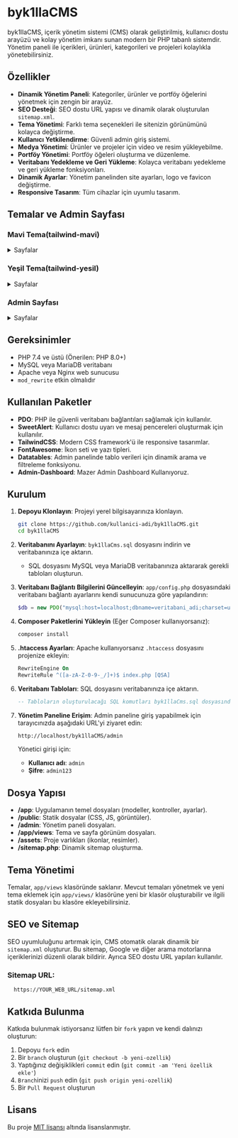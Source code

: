 # byk1llaCMS

byk1llaCMS, içerik yönetim sistemi (CMS) olarak geliştirilmiş, kullanıcı dostu arayüzü ve kolay yönetim imkanı sunan modern bir PHP tabanlı sistemdir. Yönetim paneli ile içerikleri, ürünleri, kategorileri ve projeleri kolaylıkla yönetebilirsiniz.

## Özellikler

- **Dinamik Yönetim Paneli**: Kategoriler, ürünler ve portföy öğelerini yönetmek için zengin bir arayüz.
- **SEO Desteği**: SEO dostu URL yapısı ve dinamik olarak oluşturulan `sitemap.xml`.
- **Tema Yönetimi**: Farklı tema seçenekleri ile sitenizin görünümünü kolayca değiştirme.
- **Kullanıcı Yetkilendirme**: Güvenli admin giriş sistemi.
- **Medya Yönetimi**: Ürünler ve projeler için video ve resim yükleyebilme.
- **Portföy Yönetimi**: Portföy öğeleri oluşturma ve düzenleme.
- **Veritabanı Yedekleme ve Geri Yükleme**: Kolayca veritabanı yedekleme ve geri yükleme fonksiyonları.
- **Dinamik Ayarlar**: Yönetim panelinden site ayarları, logo ve favicon değiştirme.
- **Responsive Tasarım**: Tüm cihazlar için uyumlu tasarım.

## Temalar ve Admin Sayfası
### Mavi Tema(tailwind-mavi)
<details>
<summary>Sayfalar</summary>
    
- [Ana Sayfa](https://github.com/user-attachments/assets/2006f2f1-d596-485b-9991-ac2df56ebafe)
- [İletişim](https://github.com/user-attachments/assets/c23e1bd7-0dcd-4f8b-abb0-e9ae26dfe269)
- [Diğer Sayfalar](https://github.com/user-attachments/assets/cffe224d-b49b-4e10-926d-407718fc12b1)
</details>

### Yeşil Tema(tailwind-yesil)
<details>
<summary>Sayfalar</summary>
 yeşil sayfa daha henüz yapım aşamasında lütfen daha sonra tekrar kontrol edin
</details>

### Admin Sayfası
<details>
<summary>Sayfalar</summary>
    
- [Giriş Sayfası](https://github.com/user-attachments/assets/e40dab3f-f2b9-42d0-a8eb-7e48f0bcb871)
- [Müşteri Sayfası](https://github.com/user-attachments/assets/c8897a71-9482-4523-8393-e698fbd60bd7)
- [Kategoriler Sayfası](https://github.com/user-attachments/assets/965462a0-c763-495b-92e2-ff34acdadc86)
- [Kullanıcılar Sayfası](https://github.com/user-attachments/assets/e3c2a757-3b15-4ae7-a9e1-d5dbacb26c0a)
- [Ürünler Sayfası](https://github.com/user-attachments/assets/b287cd80-3d23-4901-ac31-429057f57ec8)
- [Pörtföyler Sayfası](https://github.com/user-attachments/assets/5b129c1e-5977-46cb-9122-8cfe4a04dd5e)
- [Hizmetler Sayfası](https://github.com/user-attachments/assets/6d6763f3-e0d0-43d2-80cd-f32a524e8963)

</details>


## Gereksinimler

- PHP 7.4 ve üstü (Önerilen: PHP 8.0+)
- MySQL veya MariaDB veritabanı
- Apache veya Nginx web sunucusu
- `mod_rewrite` etkin olmalıdır

## Kullanılan Paketler

- **PDO**: PHP ile güvenli veritabanı bağlantıları sağlamak için kullanılır.
- **SweetAlert**: Kullanıcı dostu uyarı ve mesaj pencereleri oluşturmak için kullanılır.
- **TailwindCSS**: Modern CSS framework'ü ile responsive tasarımlar.
- **FontAwesome**: İkon seti ve yazı tipleri.
- **Datatables**: Admin panelinde tablo verileri için dinamik arama ve filtreleme fonksiyonu.
- **Admin-Dashboard**: Mazer Admin Dashboard Kullanıyoruz.

## Kurulum

1. **Depoyu Klonlayın**: Projeyi yerel bilgisayarınıza klonlayın.
    ```bash
    git clone https://github.com/kullanici-adi/byk1llaCMS.git
    cd byk1llaCMS
    ```

2. **Veritabanını Ayarlayın**: `byk1llaCms.sql` dosyasını indirin ve veritabanınıza içe aktarın.
   - SQL dosyasını MySQL veya MariaDB veritabanınıza aktararak gerekli tabloları oluşturun.

3. **Veritabanı Bağlantı Bilgilerini Güncelleyin**: `app/config.php` dosyasındaki veritabanı bağlantı ayarlarını kendi sunucunuza göre yapılandırın:
    ```php
    $db = new PDO("mysql:host=localhost;dbname=veritabani_adi;charset=utf8", "kullanici_adi", "sifre");
    ```

4. **Composer Paketlerini Yükleyin** (Eğer Composer kullanıyorsanız):
    ```bash
    composer install
    ```

5. **.htaccess Ayarları**: Apache kullanıyorsanız `.htaccess` dosyasını projenize ekleyin:
    ```apache
    RewriteEngine On
    RewriteRule ^([a-zA-Z-0-9-_/]+)$ index.php [QSA]
    ```

6. **Veritabanı Tabloları**: SQL dosyasını veritabanınıza içe aktarın.
    ```sql
    -- Tabloların oluşturulacağı SQL komutları byk1llaCms.sql dosyasında yer alır.
    ```

7. **Yönetim Paneline Erişim**: Admin paneline giriş yapabilmek için tarayıcınızda aşağıdaki URL'yi ziyaret edin:
    ```bash
    http://localhost/byk1llaCMS/admin
    ```
   Yönetici girişi için:
    - **Kullanıcı adı**: `admin`
    - **Şifre**: `admin123`

## Dosya Yapısı

- **/app**: Uygulamanın temel dosyaları (modeller, kontroller, ayarlar).
- **/public**: Statik dosyalar (CSS, JS, görüntüler).
- **/admin**: Yönetim paneli dosyaları.
- **/app/views**: Tema ve sayfa görünüm dosyaları.
- **/assets**: Proje varlıkları (ikonlar, resimler).
- **/sitemap.php**: Dinamik sitemap oluşturma.

## Tema Yönetimi

Temalar, `app/views` klasöründe saklanır. Mevcut temaları yönetmek ve yeni tema eklemek için `app/views/` klasörüne yeni bir klasör oluşturabilir ve ilgili statik dosyaları bu klasöre ekleyebilirsiniz.

## SEO ve Sitemap

SEO uyumluluğunu artırmak için, CMS otomatik olarak dinamik bir `sitemap.xml` oluşturur. Bu sitemap, Google ve diğer arama motorlarına içeriklerinizi düzenli olarak bildirir. Ayrıca SEO dostu URL yapıları kullanılır.

### Sitemap URL:
```http
  https://YOUR_WEB_URL/sitemap.xml
```


## Katkıda Bulunma

Katkıda bulunmak istiyorsanız lütfen bir `fork` yapın ve kendi dalınızı oluşturun:
1. Depoyu `fork` edin
2. Bir `branch` oluşturun (`git checkout -b yeni-ozellik`)
3. Yaptığınız değişiklikleri `commit` edin (`git commit -am 'Yeni özellik ekle'`)
4. `Branch`inizi `push` edin (`git push origin yeni-ozellik`)
5. Bir `Pull Request` oluşturun

## Lisans

Bu proje [MIT lisansı](LICENSE) altında lisanslanmıştır.
